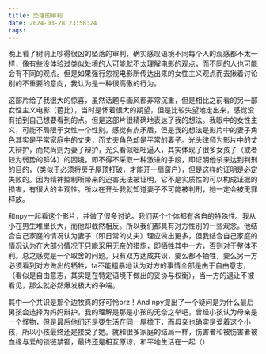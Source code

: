 ```yaml
---
title: 坠落的审判
date: 2024-03-28 23:58:24
tags:
---
```

晚上看了树洞上吵得很凶的坠落的审判，确实感叹语境不同每个人的观感都不太一样，像有些没体验过类似处境的人可能就不太理解电影的观点，而不同的人也可能会有不同的观点。但是如果强行忽视电影所传达出来的女性主义观点而去揪着讨论别的不重要的意向，我认为是一种很高傲的行为。

这部片给了我很大的惊喜，虽然话题与画风都非常沉重，但是相比之前看的另一部女性主义电影（芭比），当时是怀着很大的期望，但是比较失望地走出来，感觉没有拍到自己想要看到的点。但是这部片很精确地表达了我的想法。我眼中的女性主义，可能不局限于女性一个性别。感觉有点矛盾，但是我的想法是影片中的妻子角色其实是平常家庭中的丈夫，而丈夫角色却是平常的妻子。光头律师为影片中的丈夫辩护，而梵尚则为妻子辩护，光头看似咄咄逼人，其实体现了很多女孩子（或者较为弱势的群体）的困境，即不得不采取一种激进的手段，即证明他杀来达到判刑的目的，（类似于必须将房子屋顶打破，才能开一扇窗户），但是这样的证明是必定失败的。因为精神控制所带来的迫害无法被证明，它不是实质性的可以构成证据的损害，有很大的主观性。所以在开头我就知道妻子不可能被判刑，她一定会被无罪释放。

和npy一起看这个影片，并做了很多讨论。我们两个个体都有各自的特殊性。我从小在男生堆里长大，而他却截然相反。所以我们都具有对方性别的一些观念。他结合自己家庭的情况认为妻子（即日常的丈夫）理应做出更多，但我结合自己家庭的情况认为在大部分情况下只能采用无奈的措施，即牺牲其中一方，否则对于整体不利。总之感觉是一个取舍的问题。只有双方达成共识，要么都不牺牲，要么另一方必须看到对方做出的牺牲，ta不能粗暴地认为对方的事情全部是由于自由意志，（看似是自由意志，其实是在特定语境下做出的妥协与权衡），当一方的退让不被看见，那么就必然爆发极大的争端。

其中一个共识是那个边牧真的好可怜orz！And npy提出了一个疑问是为什么最后男孩会选择为妈妈辩护，我的理解是那是小孩的无奈之举吧，曾经小孩认为母亲是一个怪物，但是最后他们还是要生活在同一屋檐下，而母亲也确实是爱着这个小孩，所以小孩最终还是接受了她。就和很多家庭的结局一样，伤害者和被伤害者被血缘与爱的锁链禁锢，最终还是相互原谅，和平地生活在一起（）